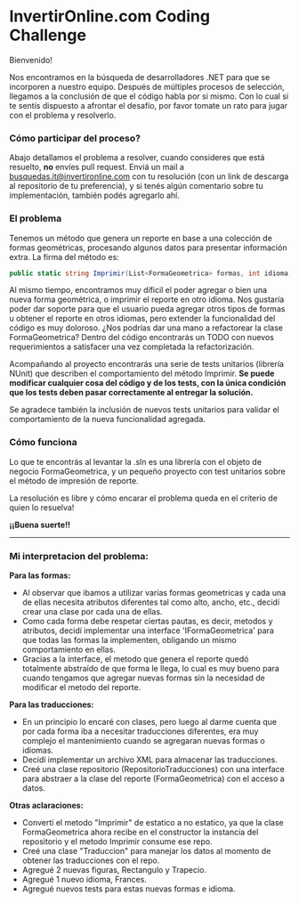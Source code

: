
# InvertirOnline.com Coding Challenge

Bienvenido!

Nos encontramos en la búsqueda de desarrolladores .NET para que se incorporen a nuestro equipo. Después de múltiples procesos de selección, llegamos a la conclusión de que el código habla por si mismo. Con lo cual si te sentís dispuesto a afrontar el desafío, por favor tomate un rato para jugar con el problema y resolverlo.

### Cómo participar del proceso?

Abajo detallamos el problema a resolver, cuando consideres que está resuelto, **no** envíes pull request. Enviá un mail a busquedas.it@invertironline.com con tu resolución (con un link de descarga al repositorio de tu preferencia), y si tenés algún comentario sobre tu implementación, también podés agregarlo ahí.

### El problema

Tenemos un método que genera un reporte en base a una colección de formas geométricas, procesando algunos datos para presentar información extra. La firma del método es:

```csharp
public static string Imprimir(List<FormaGeometrica> formas, int idioma)
```

Al mismo tiempo, encontramos muy díficil el poder agregar o bien una nueva forma geométrica, o imprimir el reporte en otro idioma. Nos gustaría poder dar soporte para que el usuario pueda agregar otros tipos de formas u obtener el reporte en otros idiomas, pero extender la funcionalidad del código es muy doloroso. ¿Nos podrías dar una mano a refactorear la clase FormaGeometrica? Dentro del código encontrarás un TODO con nuevos requerimientos a satisfacer una vez completada la refactorización.

Acompañando al proyecto encontrarás una serie de tests unitarios (librería NUnit) que describen el comportamiento del método Imprimir. **Se puede modificar cualquier cosa del código y de los tests, con la única condición que los tests deben pasar correctamente al entregar la solución.** 

Se agradece también la inclusión de nuevos tests unitarios para validar el comportamiento de la nueva funcionalidad agregada.

### Cómo funciona

Lo que te encontrás al levantar la .sln es una librería con el objeto de negocio FormaGeometrica, y un pequeño proyecto con test unitarios sobre el método de impresión de reporte.

La resolución es libre y cómo encarar el problema queda en el criterio de quien lo resuelva!

**¡¡Buena suerte!!**

------------

### Mi interpretacion del problema:

**Para las formas:**
- Al observar que ibamos a utilizar varias formas geometricas y cada una de ellas necesita atributos diferentes tal como alto, ancho, etc., decidí crear una clase por cada una de ellas.  
- Como cada forma debe respetar ciertas pautas, es decir, metodos y atributos, decidí implementar una interface 'IFormaGeometrica' para que todas las formas la implementen, obligando un mismo comportamiento en ellas.
- Gracias a la interface, el metodo que genera el reporte quedó totalmente abstraído de que forma le llega, lo cual es muy bueno para cuando tengamos que agregar nuevas formas sin la necesidad de modificar el metodo del reporte.  

**Para las traducciones:**
- En un principio lo encaré con clases, pero luego al darme cuenta que por cada forma iba a necesitar traducciones diferentes, era muy complejo el mantenimiento cuando se agregaran nuevas formas o idiomas. 
- Decidí implementar un archivo XML para almacenar las traducciones.
- Creé una clase repositorio (RepositorioTraducciones) con una interface para abstraer a la clase del reporte (FormaGeometrica) con el acceso a datos.

**Otras aclaraciones:**
- Convertí el metodo "Imprimir" de estatico a no estatico, ya que la clase FormaGeometrica ahora recibe en el constructor la instancia del repositorio y el metodo Imprimir consume ese repo.
- Creé una clase "Traduccion" para manejar los datos al momento de obtener las traducciones con el repo. 
- Agregué 2 nuevas figuras, Rectangulo y Trapecio.
- Agregué 1 nuevo idioma, Frances.
- Agregué nuevos tests para estas nuevas formas e idioma. 

